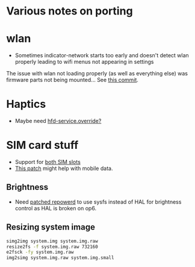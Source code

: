 # Various notes on porting

# wlan

* Sometimes indicator-network starts too early and doesn't detect wlan properly leading to wifi menus not appearing in settings

The issue with wlan not loading properly (as well as everything else) was firmware parts not being mounted... See [this commit](https://gitlab.com/ubports/community-ports/android9/oneplus-6/oneplus-enchilada-fajita/-/commit/544919b5c02aa6d36ff63cd61ff3d3f3a8e3d2cb).

# Haptics

* Maybe need [hfd-service.override?](https://github.com/erfanoabdi/rootfs-builder-debos-android9/blob/android9/android9/overlay/etc/init/hfd-service.override)

# SIM card stuff

* Support for [both SIM slots](https://github.com/erfanoabdi/rootfs-builder-debos-android9/commit/9624599beb88a8f7511dd3173175ae04c32151c0)
* [This patch](https://github.com/erfanoabdi/rootfs-builder-debos-android9/commit/715fb34835d3d3676a977ce5ce854c514033670f) might help with mobile data.

## Brightness

* Need [patched repowerd](https://github.com/erfanoabdi/repowerd/commit/afbd490578a252e844b5e8e96b86c325e90b20a9) to use sysfs instead of HAL for brightness control as HAL is broken on op6.

## Resizing system image
```bash
simg2img system.img system.img.raw
resize2fs -f system.img.raw 732160
e2fsck -fy system.img.raw
img2simg system.img.raw system.img.small
```
